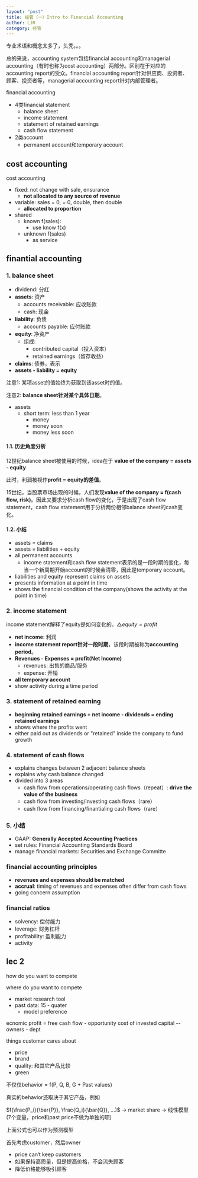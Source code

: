 ```yaml
---
layout: "post"
title: 经管（一）Intro to Financial Accounting
author: LJR
category: 经管
---
```




专业术语和概念太多了，头秃。。。

总的来说，accounting system包括financial accounting和managerial accounting（有时也称为cost accounting）两部分。区别在于对应的accounting report的受众。financial accounting report针对供应商、投资者、顾客、投资者等，managerial accounting report针对内部管理者。

financial accounting

+ 4类financial statement
  + balance sheet
  + income statement
  + statement of retained earnings
  + cash flow statement
+ 2类account
  + permanent account和temporary account


## cost accounting

cost accounting

+ fixed: not change with sale, ensurance
  + **not allocated to any source of revenue**
+ variable: sales = 0, = 0, double, then double
  + **allocated to proportion**
+ shared
  + known f(sales): 
    + use know f(x)
  + unknown f(sales)
    + as service

## finantial accounting

### 1. balance sheet

+ dividend: 分红
+ **assets**: 资产
  + accounts receivable: 应收账款
  + cash: 现金
+ **liability**: 负债
  + accounts payable: 应付账款
+ **equity**: 净资产
  + 组成:
    + contributed capital（投入资本）
    + retained earnings（留存收益）
+ **claims**: 债券，表示
+ **assets - liability = equity**

注意1: 某项asset的值始终为获取到该asset时的值。

注意2: **balance sheet针对某个具体日期**。

+ assets
  + short term: less than 1 year
    + money
    + money soon
    + money less soon


#### 1.1. 历史角度分析

12世纪balance sheet被使用的时候，idea在于 **value of the company = assets - equity**

此时，利润被视作**profit = equity的差值**。

15世纪，当股票市场出现的时候，人们发现**value of the company = f(cash flow, risk)**。因此又要求分析cash flow的变化，于是出现了cash flow statement，cash flow statement用于分析两份相邻balance sheet的cash变化。

#### 1.2. 小结

+ assets = claims
+ assets = liabilities + equity
+ all permanent accounts
  + income statement和cash flow statement表示的是一段时期的变化，每当一个新周期开始account的时候会清零，因此是temporary account。
+ liabilities and equity represent claims on assets
+ presents information at a point in time
+ shows the financial condition of the company(shows the activity at the point in time)

### 2. income statement

income statement解释了equity是如何变化的。$\triangle equity = profit$

+ **net income**: 利润
+ **income statement report针对一段时期**，该段时期被称为**accounting period**。
+ **Revenues - Expenses = profit(Net Income)**
  + revenues: 出售的商品/服务
  + expense: 开销
+ **all temporary account**
+ show activity during a time period

### 3. statement of retained earning

+ **beginning retained earnings + net income - dividends = ending retained earnings**
+ shows where the profits went
+ either paid out as dividends or "retained" inside the company to fund growth

### 4. statement of cash flows

+ explains changes between 2 adjacent balance sheets
+ explains why cash balance changed
+ divided into 3 areas
  + cash flow from operations/operating cash flows（repeat）: **drive the value of the business**
  + cash flow from investing/investing cash flows（rare）
  + cash flow from financing/finantialing cash flows（rare）

### 5. 小结

+ GAAP: **Generally Accepted Accounting Practices**
+ set rules: Financial Accounting Standards Board
+ manage financial markets: Securities and Exchange Committe

### financial accounting principles

+ **revenues and expenses should be matched**
+ **accrual**: timing of revenues and expenses often differ from cash flows
+ going concern assumption

### financial ratios

+ solvency: 偿付能力
+ leverage: 财务杠杆
+ profitability: 盈利能力
+ activity

<!-- ## 复式簿记（double entry bookkeeping）

+ debit: 借方，持有的钱
+ credit: 贷方，欠的钱 -->

## lec 2

how do you want to compete

where do you want to compete

+ market research tool
+ past data: 15 - quater
  + model preference

ecnomic profit = free cash flow - opportunity cost of invested capital -- owners
                                                                        - dept

things customer cares about

+ price
+ brand
+ quality: 和其它产品比较
+ green


不仅仅behavior = f(P, Q, B, G + Past values)

真实的behavior还取决于其它产品，例如

$f(\frac{P_i}{\bar{P}}, \frac{Q_i}{\bar{Q}}, ...)$ -> market share -> 线性模型(7个变量，price和past price不做为单独的项)

上面公式也可以作为预测模型 

首先考虑customer，然后owner

+ price can‘t keep customers
+ 如果保持高质量，但是提高价格，不会流失顾客
+ 降低价格能够吸引顾客
